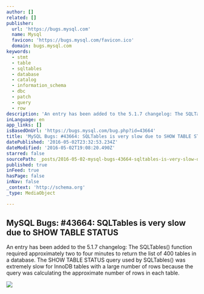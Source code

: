 ```yaml
---
author: []
related: []
publisher:
  url: 'https://bugs.mysql.com'
  name: Mysql
  favicon: 'https://bugs.mysql.com/favicon.ico'
  domain: bugs.mysql.com
keywords:
  - stmt
  - table
  - sqltables
  - database
  - catalog
  - information_schema
  - dbc
  - patch
  - query
  - row
description: 'An entry has been added to the 5.1.7 changelog: The SQLTables() function required approximately two to four minutes to return the list of 400 tables in a database. The SHOW TABLE STATUS query used by SQLTables() was extremely slow for InnoDB tables with a large number of rows because the query was calculating the approximate number of rows in each table.'
inLanguage: en
app_links: []
isBasedOnUrl: 'https://bugs.mysql.com/bug.php?id=43664'
title: 'MySQL Bugs: #43664: SQLTables is very slow due to SHOW TABLE STATUS'
datePublished: '2016-05-02T23:32:53.234Z'
dateModified: '2016-05-02T19:08:20.490Z'
starred: false
sourcePath: _posts/2016-05-02-mysql-bugs-43664-sqltables-is-very-slow-due-to-show-table.md
published: true
inFeed: true
hasPage: false
inNav: false
_context: 'http://schema.org'
_type: MediaObject

---
```

<article style=""><h1>MySQL Bugs: #43664: SQLTables is very slow due to SHOW TABLE STATUS</h1><p>An entry has been added to the 5.1.7 changelog: The SQLTables() function required approximately two to four minutes to return the list of 400 tables in a database. The SHOW TABLE STATUS query used by SQLTables() was extremely slow for InnoDB tables with a large number of rows because the query was calculating the approximate number of rows in each table.</p><img src="https://bugs.mysql.com/images/mysql_100x52-64.gif" /></article>
